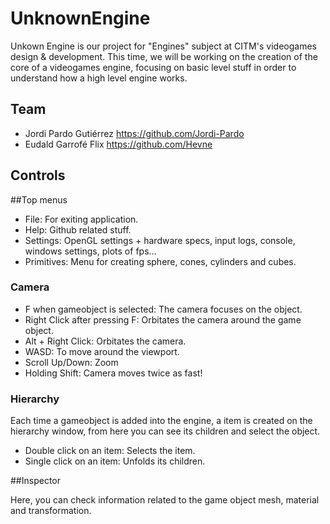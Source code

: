 # UnknownEngine

Unkown Engine is our project for "Engines" subject at CITM's videogames design & development. 
This time, we will be working on the creation of the core of a videogames engine, 
focusing on basic level stuff in order to understand how a high level engine works.

## Team

* Jordi Pardo Gutiérrez  https://github.com/Jordi-Pardo
* Eudald Garrofé Flix	 https://github.com/Hevne

## Controls

##Top menus

* File: For exiting application.
* Help: Github related stuff.
* Settings: OpenGL settings + hardware specs, input logs, console, windows settings, plots of fps...
* Primitives: Menu for creating sphere, cones, cylinders and cubes.

### Camera

* F when gameobject is selected: The camera focuses on the object.
* Right Click after pressing F: Orbitates the camera around the game object.
* Alt + Right Click: Orbitates the camera.
* WASD: To move around the viewport.
* Scroll Up/Down: Zoom
* Holding Shift: Camera moves twice as fast!

### Hierarchy

Each time a gameobject is added into the engine, a item is created on the hierarchy window, from here
you can see its children and select the object.

* Double click on an item: Selects the item.
* Single click on an item: Unfolds its children.


##Inspector

Here, you can check information related to the game object mesh, material and transformation.





